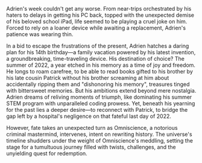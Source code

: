 Adrien's week couldn't get any worse. From near-trips orchestrated by his haters to delays in getting his PC back, topped with the unexpected demise of his beloved school iPad, life seemed to be playing a cruel joke on him. Forced to rely on a loaner device while awaiting a replacement, Adrien's patience was wearing thin.

In a bid to escape the frustrations of the present, Adrien hatches a daring plan for his 14th birthday—a family vacation powered by his latest invention, a groundbreaking, time-traveling device. His destination of choice? The summer of 2022, a year etched in his memory as a time of joy and freedom. He longs to roam carefree, to be able to read books gifted to his brother by his late cousin Patrick without his brother screaming at him about accidentally ripping them and "dishonoring his memory", treasures tinged with bittersweet memories. But his ambitions extend beyond mere nostalgia. Adrien dreams of reliving moments of triumph, like dominating his summer STEM program with unparalleled coding prowess. Yet, beneath his yearning for the past lies a deeper desire—to reconnect with Patrick, to bridge the gap left by a hospital's negligence on that fateful last day of 2022.

However, fate takes an unexpected turn as Omniscience, a notorious criminal mastermind, intervenes, intent on rewriting history. The universe's timeline shudders under the weight of Omniscience's meddling, setting the stage for a tumultuous journey filled with twists, challenges, and the unyielding quest for redemption.
